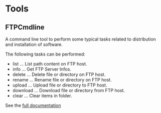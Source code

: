 # Tools

## FTPCmdline

A command line tool to perform some typical tasks related to distribution and installation of software.

The following tasks can be performed:

* list ... List path content on FTP host.
* info ... Get FTP Server Infos.
* delete ... Delete file or directory on FTP host.
* rename ... Rename file or directory on FTP host.
* upload ... Upload file or directory to FTP host.
* download ... Download file or directory from FTP host.
* clear ... Clear items in folder.

See the [full documentation](Wiki/FtpCmdline.md)